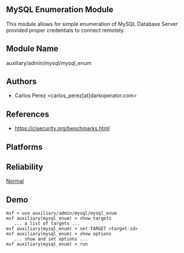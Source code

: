 ## MySQL Enumeration Module

This module allows for simple enumeration of MySQL Database 
Server provided proper credentials to connect remotely.


## Module Name
auxiliary/admin/mysql/mysql_enum

## Authors
* Carlos Perez <carlos_perez[at]darkoperator.com>


## References
* https://cisecurity.org/benchmarks.html




## Platforms


## Reliability
[Normal](https://github.com/rapid7/metasploit-framework/wiki/Exploit-Ranking)

## Demo

```
msf > use auxiliary/admin/mysql/mysql_enum
msf auxiliary(mysql_enum) > show targets
   ... a list of targets ...
msf auxiliary(mysql_enum) > set TARGET <target-id>
msf auxiliary(mysql_enum) > show options
   ... show and set options ...
msf auxiliary(mysql_enum) > run
```
    
    